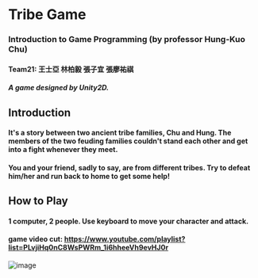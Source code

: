 # Tribe Game

### Introduction to Game Programming (by professor Hung-Kuo Chu)
#### Team21: 王士亞 林柏毅 張子宜 張廖祐祺
##### A game designed by Unity2D.

## Introduction
#### It's a story between two ancient tribe families, Chu and Hung.  The members of the two feuding families couldn't stand each other and get into a fight whenever they meet.
#### You and your friend, sadly to say, are from different tribes.  Try to defeat him/her and run back to home to get some help!

## How to Play
#### 1 computer, 2 people.  Use keyboard to move your character and attack.

#### game video cut: https://www.youtube.com/playlist?list=PLvjiHq0nC8WsPWRm_1i6hheeVh9evHJ0r

![image](coverpic.jpg)
